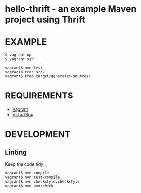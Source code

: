 # hello-thrift - an example Maven project using Thrift

# EXAMPLE

```
$ vagrant up
$ vagrant ssh

vagrant$ mvn test
vagrant$ tree src/
vagrant$ tree target/generated-sources/
```

# REQUIREMENTS

* [Vagrant](http://www.vagrantup.com/)
* [VirtualBox](https://www.virtualbox.org/)

# DEVELOPMENT

## Linting

Keep the code tidy:

```
vagrant$ mvn compile
vagrant$ mvn test-compile
vagrant$ mvn checkstyle:checkstyle
vagrant$ mvn pmd:check
```
